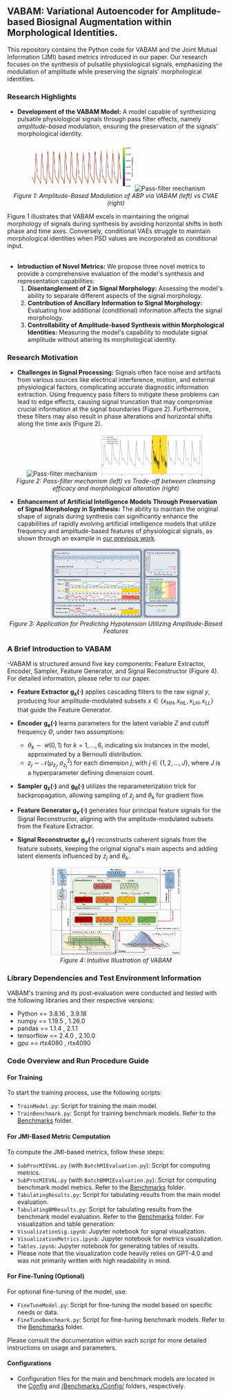 ## VABAM: Variational Autoencoder for Amplitude-based Biosignal Augmentation within Morphological Identities.

This repository contains the Python code for VABAM and the Joint Mutual Information (JMI) based metrics introduced in our paper. Our research focuses on the synthesis of pulsatile physiological signals, emphasizing the modulation of amplitude while preserving the signals' morphological identities.

### Research Highlights

- **Development of the VABAM Model:** A model capable of synthesizing pulsatile physiological signals through pass filter effects, namely *amplitude-based* modulation, ensuring the preservation of the signals' morphological identity.
<p align="center">
  <img src="https://github.com/JunetaeKim/VABAM/blob/main/Figures/diffusion_animation_vabam_gradient_color55.gif" width="49%" alt="Pass-filter mechanism">
  <img src="https://github.com/JunetaeKim/VABAM/blob/main/Figures/diffusion_animation_convae_gradient_color55.gif" width="49%" alt="Pass-filter mechanism">
  <br>
  <em>Figure 1: Amplitude-Based Modulation of ABP via VABAM (left) vs CVAE (right) </em>  
</p>
Figure 1 illustrates that VABAM excels in maintaining the original morphology of signals during synthesis by avoiding horizontal shifts in both phase and time axes. Conversely, conditional VAEs struggle to maintain morphological identities when PSD values are incorporated as conditional input.
<br><br>


- **Introduction of Novel Metrics:** We propose three novel metrics to provide a comprehensive evaluation of the model's synthesis and representation capabilities:
  1. **Disentanglement of Z in Signal Morphology:** Assessing the model's ability to separate different aspects of the signal morphology.
  2. **Contribution of Ancillary Information to Signal Morphology:** Evaluating how additional (conditional) information affects the signal morphology.
  3. **Controllability of Amplitude-based Synthesis within Morphological Identities:** Measuring the model's capability to modulate signal amplitude without altering its morphological identity.
 

### Research Motivation
- **Challenges in Signal Processing:** Signals often face noise and artifacts from various sources like electrical interference, motion, and external physiological factors, complicating accurate diagnostic information extraction. Using frequency pass filters to mitigate these problems can lead to edge effects, causing signal truncation that may compromise crucial information at the signal boundaries (Figure 2). Furthermore, these filters may also result in phase alterations and horizontal shifts along the time axis (Figure 2).
<p align="center">
  <img src="https://github.com/JunetaeKim/VABAM/blob/main/Figures/signal_filter_animation.gif" width="49%" alt="Pass-filter mechanism">
  <img src="https://github.com/JunetaeKim/VABAM/blob/main/Figures/processing_animation.gif" width="49%" alt="Trade-off between cleansing efficacy and morphological alteration in pulsatile signals">
  <br>
  <em> Figure 2: Pass-filter mechanism (left) vs Trade-off between cleansing efficacy and morphological alteration (right) </em>  
</p>

- **Enhancement of Artificial Intelligence Models Through Preservation of Signal Morphology in Synthesis:** The ability to maintain the original shape of signals during synthesis can significantly enhance the capabilities of rapidly evolving artificial intelligence models that utilize frequency and amplitude-based features of physiological signals, as shown through an example in [our previous work](https://ieeexplore.ieee.org/document/10130807).
<p align="center">
  <img src="https://github.com/JunetaeKim/DWT-HPI/blob/main/Figures/ScenarioBasedGuideline.jpg" width="60%" alt="HPI Model">
  <br>
  <em> Figure 3: Application for Predicting Hypotension Utilizing Amplitude-Based Features </em>  
</p>

### A Brief Introduction to VABAM
-VABAM is structured around five key components: Feature Extractor, Encoder, Sampler, Feature Generator, and Signal Reconstructor (Figure 4). For detailed information, please refer to our paper.

- **Feature Extractor** $\boldsymbol{g_{x}(\cdot)}$ applies cascading filters to the raw signal $y$, producing four amplitude-modulated subsets $x \in \{x_{HH}, x_{HL}, x_{LH}, x_{LL}\}$ that guide the Feature Generator.

- **Encoder** $\boldsymbol{g_{e}(\cdot)}$ learns parameters for the latent variable $Z$ and cutoff frequency $\Theta$, under two assumptions:
  - $\theta_k \sim \mathcal{U}(0, 1)$ for $k = 1, \ldots, 6$, indicating six instances in the model, approximated by a Bernoulli distribution.
  - $z_{j} \sim \mathcal{N}(\mu_{z_j}, \sigma_{z_j}^2)$ for each dimension $j$, with $j \in \{1, 2, \ldots, J\}$, where $J$ is a hyperparameter defining dimension count.

- **Sampler** $\boldsymbol{g_{z}(\cdot)}$ and $\boldsymbol{g_{\theta}(\cdot)}$ utilizes the reparameterization trick for backpropagation, allowing sampling of $z_{j}$ and $\theta_{k}$ for gradient flow.

- **Feature Generator** $\boldsymbol{g_{x'}(\cdot)}$ generates four principal feature signals for the Signal Reconstructor, aligning with the amplitude-modulated subsets from the Feature Extractor.

- **Signal Reconstructor** $\boldsymbol{g_{y}(\cdot)}$ reconstructs coherent signals from the feature subsets, keeping the original signal's main aspects and adding latent elements influenced by $z_{j}$ and $\theta_{k}$.

<p align="center">
  <img src="https://github.com/JunetaeKim/VABAM/blob/main/Figures/Training%20and%20Generating%20Framework.png" width="60%" alt="Intuitive Illustration of VABAM">
  <br>
  <em> Figure 4: Intuitive Illustration of VABAM </em>  
</p>

### Library Dependencies and Test Environment Information
VABAM's training and its post-evaluation were conducted and tested with the following libraries and their respective versions:
- Python == 3.8.16 , 3.9.18
- numpy == 1.19.5 , 1.26.0
- pandas == 1.1.4 , 2.1.1
- tensorflow == 2.4.0 , 2.10.0
- gpu == rtx4080 , rtx4090


### Code Overview and Run Procedure Guide
#### For Training
To start the training process, use the following scripts:
- `TrainModel.py`: Script for training the main model.
- `TrainBenchmark.py`: Script for training benchmark models. Refer to the [Benchmarks](https://github.com/JunetaeKim/VABAM/tree/main/Benchmarks) folder.

#### For JMI-Based Metric Computation
To compute the JMI-based metrics, follow these steps:
- `SubProcMIEVAL.py` (with `BatchMIEvaluation.py`): Script for computing metrics.
- `SubProcMIEVAL.py` (with `BatchBMMIEvaluation.py`): Script for computing benchmark model metrics. Refer to the [Benchmarks](https://github.com/JunetaeKim/VABAM/tree/main/Benchmarks) folder.
- `TabulatingResults.py`: Script for tabulating results from the main model evaluation.
- `TabulatingBMResults.py`: Script for tabulating results from the benchmark model evaluation. Refer to the [Benchmarks](https://github.com/JunetaeKim/VABAM/tree/main/Benchmarks) folder.
For visualization and table generation:
- `VisualizationSig.ipynb`: Jupyter notebook for signal visualization.
- `VisualizationMetrics.ipynb`: Jupyter notebook for metrics visualization.
- `Tables.ipynb`: Jupyter notebook for generating tables of results.
- Please note that the visualization code heavily relies on GPT-4.0 and was not primarily written with high readability in mind.

#### For Fine-Tuning (Optional)
For optional fine-tuning of the model, use:
- `FineTuneModel.py`: Script for fine-tuning the model based on specific needs or data.
- `FineTuneBenchmark.py`: Script for fine-tuning benchmark models. Refer to the [Benchmarks](https://github.com/JunetaeKim/VABAM/tree/main/Benchmarks) folder.

Please consult the documentation within each script for more detailed instructions on usage and parameters.

#### Configurations
- Configuration files for the main and benchmark models are located in the [Config](https://github.com/JunetaeKim/VABAM/tree/main/Config) and [/Benchmarks
/Config/](https://github.com/JunetaeKim/VABAM/tree/main/Benchmarks/Config) folders, respectively.





